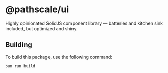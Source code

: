 # @pathscale/ui

Highly opinionated SolidJS component library — batteries and kitchen sink
included, but optimized and shiny.

## Building

To build this package, use the following command:

```sh
bun run build
```

